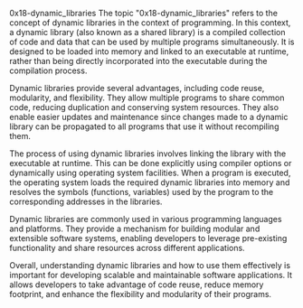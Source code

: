 0x18-dynamic_libraries
The topic "0x18-dynamic_libraries" refers to the concept of dynamic libraries in the context of programming. In this context, a dynamic library (also known as a shared library) is a compiled collection of code and data that can be used by multiple programs simultaneously. It is designed to be loaded into memory and linked to an executable at runtime, rather than being directly incorporated into the executable during the compilation process.

Dynamic libraries provide several advantages, including code reuse, modularity, and flexibility. They allow multiple programs to share common code, reducing duplication and conserving system resources. They also enable easier updates and maintenance since changes made to a dynamic library can be propagated to all programs that use it without recompiling them.

The process of using dynamic libraries involves linking the library with the executable at runtime. This can be done explicitly using compiler options or dynamically using operating system facilities. When a program is executed, the operating system loads the required dynamic libraries into memory and resolves the symbols (functions, variables) used by the program to the corresponding addresses in the libraries.

Dynamic libraries are commonly used in various programming languages and platforms. They provide a mechanism for building modular and extensible software systems, enabling developers to leverage pre-existing functionality and share resources across different applications.

Overall, understanding dynamic libraries and how to use them effectively is important for developing scalable and maintainable software applications. It allows developers to take advantage of code reuse, reduce memory footprint, and enhance the flexibility and modularity of their programs.
